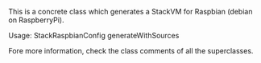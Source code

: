 This is a concrete class which generates a StackVM for Raspbian (debian on RaspberryPi).

Usage: 
StackRaspbianConfig generateWithSources


Fore more information, check the class comments of all the superclasses.
